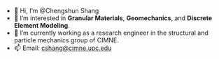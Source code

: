 - 👋 Hi, I’m @Chengshun Shang
- 👀 I’m interested in **Granular Materials**, **Geomechanics**, and **Discrete Element Modeling**.
- 🌱 I’m currently working as a research engineer in the structural and particle mechanics group of CIMNE.
- 📫 Email: cshang@cimne.upc.edu

<!---
ChengshunShang1996/ChengshunShang1996 is a ✨ special ✨ repository because its `README.md` (this file) appears on your GitHub profile.
You can click the Preview link to take a look at your changes.
- 💞️ I’m looking to collaborate on DEM and AI-based modeling.
--->

<!---
<a href="https://github.com/ChengshunShang1996">
 <img align="center" src="https://github-readme-stats.vercel.app/api?username=ChengshunShang1996&show_icons=true&theme=white&line_height=30" alt="Chengshun's github stats"/>
</a>
--->


